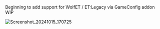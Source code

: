 Beginning to add support for WolfET / ET:Legacy via GameConfig addon WIP

![Screenshot_20241015_170725](https://github.com/user-attachments/assets/b29719dc-d35b-41b7-b6d1-2684f11b13f1)


